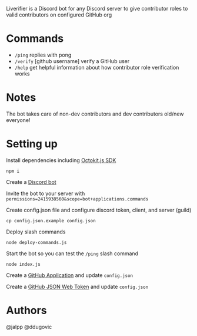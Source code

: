 Liverifier is a Discord bot for any Discord server to give contributor roles to valid contributors on configured GitHub org

# Commands

- `/ping` replies with pong
- `/verify` [github username] verify a GitHub user
- `/help` get helpful information about how contributor role verification works

# Notes
The bot takes care of non-dev contributors and dev contributors old/new everyone!

# Setting up

Install dependencies including [Octokit.js SDK](https://docs.github.com/en/apps/creating-github-apps/authenticating-with-a-github-app/authenticating-as-a-github-app#using-the-octokitjs-sdk-to-authenticate-as-a-github-app)

```npm i```

Create a [Discord bot](https://discord.com/developers/applications)

Invite the bot to your server with `permissions=2415938560&scope=bot+applications.commands`

Create config.json file and configure discord token, client, and server (guild)

```cp config.json.example config.json```

Deploy slash commands

```node deploy-commands.js```

Start the bot so you can test the `/ping` slash command

```node index.js```

Create a [GitHub Application](https://docs.github.com/en/apps/creating-github-apps/registering-a-github-app) and update `config.json`

Create a [GitHub JSON Web Token](https://docs.github.com/en/apps/creating-github-apps/authenticating-with-a-github-app/generating-a-json-web-token-jwt-for-a-github-app#generating-a-json-web-token-jwt) and update `config.json`

# Authors
@jalpp @ddugovic

